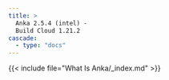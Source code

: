 ```yaml
---
title: >
  Anka 2.5.4 (intel) -
  Build Cloud 1.21.2
cascade:
  - type: "docs"
---
```


{{< include file="What Is Anka/_index.md" >}}

